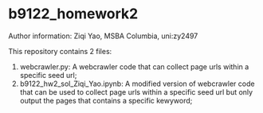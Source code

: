 # b9122_homework2

Author information: Ziqi Yao, MSBA Columbia, uni:zy2497

This repository contains 2 files:
  1. webcrawler.py: A webcrawler code that can collect page urls within a specific seed url;
  2. b9122_hw2_sol_Ziqi_Yao.ipynb: A modified version of webcrawler code that can be used to collect page urls within a specific seed url but only output the pages that contains a specific kewyword;
